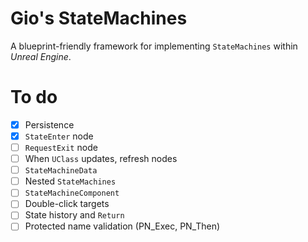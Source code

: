 ﻿# Gio's StateMachines

A blueprint-friendly framework for implementing ``StateMachines`` within *Unreal Engine*.

# To do
- [X] Persistence
- [X] ``StateEnter`` node
- [ ] ``RequestExit`` node
- [ ] When ``UClass`` updates, refresh nodes
- [ ] ``StateMachineData``
- [ ] Nested ``StateMachines``
- [ ] ``StateMachineComponent``
- [ ] Double-click targets
- [ ] State history and ``Return``
- [ ] Protected name validation (PN_Exec, PN_Then)
